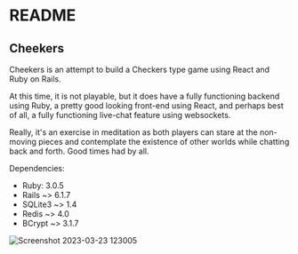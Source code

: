 # README
## Cheekers

Cheekers is an attempt to build a Checkers type game using React and Ruby on Rails.

At this time, it is not playable, but it does have a fully functioning backend using Ruby, a pretty good looking front-end using React, and perhaps best of all, a fully functioning live-chat feature using websockets. 

Really, it's an exercise in meditation as both players can stare at the non-moving pieces and contemplate the existence of other worlds while chatting back and forth. Good times had by all.

Dependencies:
- Ruby: 3.0.5
- Rails ~> 6.1.7
- SQLite3 ~> 1.4
- Redis ~> 4.0
- BCrypt ~> 3.1.7


![Screenshot 2023-03-23 123005](https://user-images.githubusercontent.com/75575727/230390117-ce3e28d3-6baa-4f6b-b2ae-c8c952f8d5e3.png)
